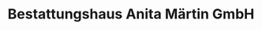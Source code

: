 ---
title: "Bestattungshaus Anita Märtin GmbH"
url: /stuttgart/bestattungshaus-anita-maertin-gmbh/
shop: Bestattungen
---
